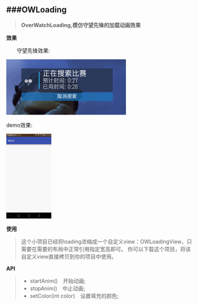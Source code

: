 ###OWLoading
---
>**OverWatchLoading,模仿守望先锋的加载动画效果**

**效果**

　　守望先锋效果:

![image](https://github.com/zhangyuChen1991/some_sources/blob/master/ow_show_1.gif)

   demo效果:

![image](https://github.com/zhangyuChen1991/some_sources/blob/master/ow_loading_show_img.gif)

**使用**
>这个小项目已经将loading浓缩成一个自定义view：OWLoadingView，只需要在需要的布局中正常引用指定宽高即可。
你可以下载这个项目，将该自定义view直接拷贝到你的项目中使用。

**API**
>* startAnim()　开始动画;
>* stopAnim()　中止动画;
>* setColor(int color)　设置填充的颜色;
